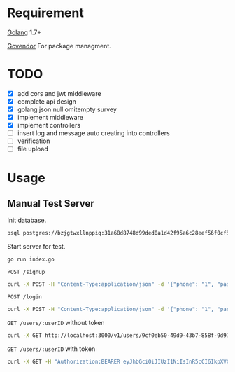 # Requirement 

[Golang](https://golang.org/) 1.7+

[Govendor](https://github.com/kardianos/govendor) For package managment.

# TODO

- [x] add cors and jwt middleware
- [x] complete api design
- [x] golang json null omitempty survey
- [x] implement middleware
- [x] implement controllers
- [ ] insert log and message auto creating into controllers
- [ ] verification
- [ ] file upload

# Usage 

## Manual Test Server

Init database.

```sh
psql postgres://bzjgtwxllnppiq:31a68d8748d99ded0a1d42f95a6c28eef56f0cf5fd892250f1905f99bde7ce95@ec2-54-235-90-107.compute-1.amazonaws.com:5432/d5imq2f3o1cs7a -f ./scripts/initdb.sql
```

Start server for test.

```sh
go run index.go
```

`POST /signup`

```sh
curl -X POST -H "Content-Type:application/json" -d '{"phone": "1", "password": "1"}' http://localhost:3000/v1/signup -i
```

`POST /login`

```sh
curl -X POST -H "Content-Type:application/json" -d '{"phone": "1", "password": "1"}' http://localhost:3000/v1/login -i
```

`GET /users/:userID` without token

```sh
curl -X GET http://localhost:3000/v1/users/9cf0eb50-49d9-43b7-858f-9d97bd082230 -i
```

`GET /users/:userID` with token

```sh
curl -X GET -H "Authorization:BEARER eyJhbGciOiJIUzI1NiIsInR5cCI6IkpXVCJ9.eyJpZCI6IjljZjBlYjUwLTQ5ZDktNDNiNy04NThmLTlkOTdiZDA4MjIzMCIsImlzQWRtaW4iOnRydWUsImV4cCI6MTQ5NTIxMjAyNywiaXNzIjoic2Vjc3lzIn0.4usS8PZUvA7AZNIX0ErpzLAds29rLPtWevkNTWKvDUw" http://localhost:3000/v1/users/9cf0eb50-49d9-43b7-858f-9d97bd082230 -i
```